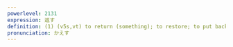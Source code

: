```yaml
---
powerlevel: 2131
expression: 返す
definition: (1) (v5s,vt) to return (something); to restore; to put back (esp. 返す) (2) (v5s,vt) to turn over; to turn upside down; to overturn (3) (v5s,vt) to pay back; to retaliate; to reciprocate (esp. 返す) (4) (v5s,vt) to respond (with); to retort; to reply; to say back (5) (aux-v,v5s) to do ... back (e.g. speak back, throw back) (after the -masu stem of a verb) (6) (aux-v,v5s) to do again; to do repeatedly (after the -masu stem of a verb)
pronunciation: かえす
---
```

